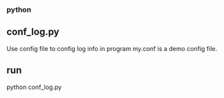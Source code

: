 ### python

## conf_log.py 
 Use config file to config log info in program
  my.conf is a demo config file.  

## run 
  python conf_log.py
